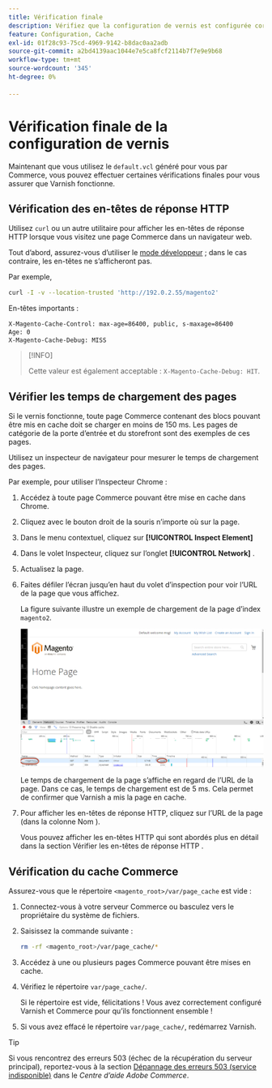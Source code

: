 ```yaml
---
title: Vérification finale
description: Vérifiez que la configuration de vernis est configurée correctement pour fonctionner avec l’application Adobe Commerce.
feature: Configuration, Cache
exl-id: 01f28c93-75cd-4969-9142-b8dac0aa2adb
source-git-commit: a2bd4139aac1044e7e5ca8fcf2114b7f7e9e9b68
workflow-type: tm+mt
source-wordcount: '345'
ht-degree: 0%

---
```


# Vérification finale de la configuration de vernis

Maintenant que vous utilisez le `default.vcl` généré pour vous par Commerce, vous pouvez effectuer certaines vérifications finales pour vous assurer que Varnish fonctionne.

## Vérification des en-têtes de réponse HTTP

Utilisez `curl` ou un autre utilitaire pour afficher les en-têtes de réponse HTTP lorsque vous visitez une page Commerce dans un navigateur web.

Tout d’abord, assurez-vous d’utiliser le [mode développeur](../cli/set-mode.md#change-to-developer-mode) ; dans le cas contraire, les en-têtes ne s’afficheront pas.

Par exemple,

```bash
curl -I -v --location-trusted 'http://192.0.2.55/magento2'
```

En-têtes importants :

```terminal
X-Magento-Cache-Control: max-age=86400, public, s-maxage=86400
Age: 0
X-Magento-Cache-Debug: MISS
```

>[!INFO]
>
>Cette valeur est également acceptable : `X-Magento-Cache-Debug: HIT`.

## Vérifier les temps de chargement des pages

Si le vernis fonctionne, toute page Commerce contenant des blocs pouvant être mis en cache doit se charger en moins de 150 ms. Les pages de catégorie de la porte d’entrée et du storefront sont des exemples de ces pages.

Utilisez un inspecteur de navigateur pour mesurer le temps de chargement des pages.

Par exemple, pour utiliser l’Inspecteur Chrome :

1. Accédez à toute page Commerce pouvant être mise en cache dans Chrome.
1. Cliquez avec le bouton droit de la souris n’importe où sur la page.
1. Dans le menu contextuel, cliquez sur **[!UICONTROL Inspect Element]**
1. Dans le volet Inspecteur, cliquez sur l’onglet **[!UICONTROL Network]** .
1. Actualisez la page.
1. Faites défiler l’écran jusqu’en haut du volet d’inspection pour voir l’URL de la page que vous affichez.

   La figure suivante illustre un exemple de chargement de la page d’index `magento2`.

   ![Cliquez sur la page que vous affichez](../../assets/configuration/varnish-inspector.png)

   Le temps de chargement de la page s’affiche en regard de l’URL de la page. Dans ce cas, le temps de chargement est de 5 ms. Cela permet de confirmer que Varnish a mis la page en cache.

1. Pour afficher les en-têtes de réponse HTTP, cliquez sur l’URL de la page (dans la colonne Nom ).

   Vous pouvez afficher les en-têtes HTTP qui sont abordés plus en détail dans la section Vérifier les en-têtes de réponse HTTP .

## Vérification du cache Commerce

Assurez-vous que le répertoire `<magento_root>/var/page_cache` est vide :

1. Connectez-vous à votre serveur Commerce ou basculez vers le propriétaire du système de fichiers.
1. Saisissez la commande suivante :

   ```bash
   rm -rf <magento_root>/var/page_cache/*
   ```

1. Accédez à une ou plusieurs pages Commerce pouvant être mises en cache.
1. Vérifiez le répertoire `var/page_cache/`.

   Si le répertoire est vide, félicitations ! Vous avez correctement configuré Varnish et Commerce pour qu’ils fonctionnent ensemble !

1. Si vous avez effacé le répertoire `var/page_cache/`, redémarrez Varnish.

>[!TIP]
>
>Si vous rencontrez des erreurs 503 (échec de la récupération du serveur principal), reportez-vous à la section [Dépannage des erreurs 503 (service indisponible)](https://experienceleague.adobe.com/docs/commerce-knowledge-base/kb/troubleshooting/miscellaneous/troubleshooting-503-errors.html) dans le _Centre d’aide Adobe Commerce_.
